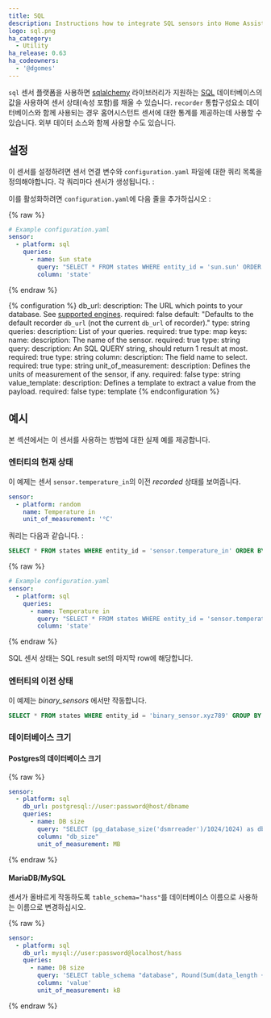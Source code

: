 ```yaml
---
title: SQL
description: Instructions how to integrate SQL sensors into Home Assistant.
logo: sql.png
ha_category:
  - Utility
ha_release: 0.63
ha_codeowners:
  - '@dgomes'
---
```


`sql` 센서 플랫폼을 사용하면 [sqlalchemy](https://www.sqlalchemy.org) 라이브러리가 지원하는 [SQL](https://en.wikipedia.org/wiki/SQL) 데이터베이스의 값을 사용하여 센서 상태(속성 포함)를 채울 수 있습니다. `recorder` 통합구성요소 데이터베이스와 함께 사용되는 경우 홈어시스턴트 센서에 대한 통계를 제공하는데 사용할 수 있습니다. 외부 데이터 소스와 함께 사용할 수도 있습니다.

## 설정

이 센서를 설정하려면 센서 연결 변수와 `configuration.yaml` 파일에 대한 쿼리 목록을 정의해야합니다. 각 쿼리마다 센서가 생성됩니다. :

이를 활성화하려면 `configuration.yaml`에 다음 줄을 추가하십시오 :

{% raw %}
```yaml
# Example configuration.yaml
sensor:
  - platform: sql
    queries:
      - name: Sun state
        query: "SELECT * FROM states WHERE entity_id = 'sun.sun' ORDER BY state_id DESC LIMIT 1;"
        column: 'state'
```
{% endraw %}

{% configuration %}
db_url:
  description: The URL which points to your database. See [supported engines](/integrations/recorder/#custom-database-engines).
  required: false
  default: "Defaults to the default recorder `db_url` (not the current `db_url` of recorder)."
  type: string
queries:
  description: List of your queries.
  required: true
  type: map
  keys:
    name:
      description: The name of the sensor.
      required: true
      type: string
    query:
      description: An SQL QUERY string, should return 1 result at most.
      required: true
      type: string
    column:
      description: The field name to select.
      required: true
      type: string
    unit_of_measurement:
      description: Defines the units of measurement of the sensor, if any.
      required: false
      type: string
    value_template:
      description: Defines a template to extract a value from the payload.
      required: false
      type: template
{% endconfiguration %}

## 예시

본 섹션에서는 이 센서를 사용하는 방법에 대한 실제 예를 제공합니다.

### 엔터티의 현재 상태

이 예제는 센서 `sensor.temperature_in`의 이전 *recorded* 상태를 보여줍니다.

```yaml
sensor:
  - platform: random
    name: Temperature in
    unit_of_measurement: '°C'
```

쿼리는 다음과 같습니다. :

```sql
SELECT * FROM states WHERE entity_id = 'sensor.temperature_in' ORDER BY state_id DESC LIMIT 1;
```

{% raw %}
```yaml
# Example configuration.yaml
sensor:
  - platform: sql
    queries:
      - name: Temperature in
        query: "SELECT * FROM states WHERE entity_id = 'sensor.temperature_in' ORDER BY state_id DESC LIMIT 1;"
        column: 'state'
```
{% endraw %}

SQL 센서 상태는 SQL result set의 마지막 row에 해당합니다.

### 엔터티의 이전 상태

이 예제는 *binary_sensors* 에서만 작동합니다.

```sql
SELECT * FROM states WHERE entity_id = 'binary_sensor.xyz789' GROUP BY state ORDER BY last_changed DESC LIMIT 1;
```

### 데이터베이스 크기

#### Postgres의 데이터베이스 크기

{% raw %}
```yaml
sensor:
  - platform: sql
    db_url: postgresql://user:password@host/dbname
    queries:
      - name: DB size
        query: "SELECT (pg_database_size('dsmrreader')/1024/1024) as db_size;"
        column: "db_size"
        unit_of_measurement: MB
```
{% endraw %}

#### MariaDB/MySQL

센서가 올바르게 작동하도록 `table_schema="hass"`를 데이터베이스 이름으로 사용하는 이름으로 변경하십시오.

{% raw %}
```yaml
sensor:
  - platform: sql
    db_url: mysql://user:password@localhost/hass
    queries:
      - name: DB size
        query: 'SELECT table_schema "database", Round(Sum(data_length + index_length) / 1024, 1) "value" FROM information_schema.tables WHERE table_schema="hass" GROUP BY table_schema;'
        column: 'value'
        unit_of_measurement: kB
```
{% endraw %}
